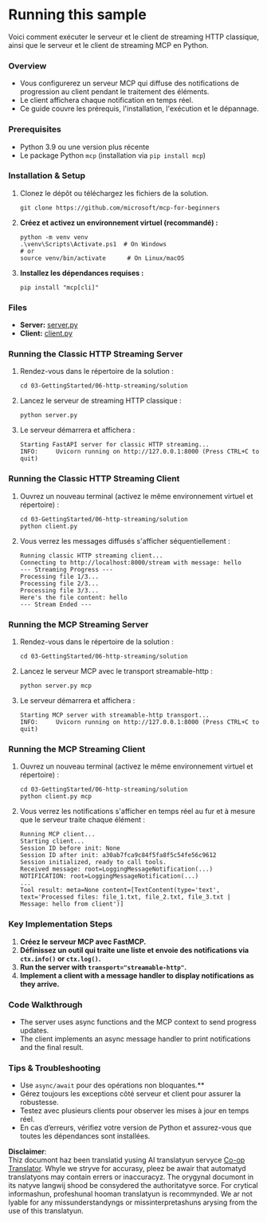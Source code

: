 <!--
CO_OP_TRANSLATOR_METADATA:
{
  "original_hash": "4c4da5949611d91b06d8a5d450aae8d6",
  "translation_date": "2025-06-13T02:00:19+00:00",
  "source_file": "03-GettingStarted/06-http-streaming/solution/python/README.md",
  "language_code": "mo"
}
-->
# Running this sample

Voici comment exécuter le serveur et le client de streaming HTTP classique, ainsi que le serveur et le client de streaming MCP en Python.

### Overview

- Vous configurerez un serveur MCP qui diffuse des notifications de progression au client pendant le traitement des éléments.
- Le client affichera chaque notification en temps réel.
- Ce guide couvre les prérequis, l'installation, l'exécution et le dépannage.

### Prerequisites

- Python 3.9 ou une version plus récente
- Le package Python `mcp` (installation via `pip install mcp`)

### Installation & Setup

1. Clonez le dépôt ou téléchargez les fichiers de la solution.

   ```pwsh
   git clone https://github.com/microsoft/mcp-for-beginners
   ```

1. **Créez et activez un environnement virtuel (recommandé) :**

   ```pwsh
   python -m venv venv
   .\venv\Scripts\Activate.ps1  # On Windows
   # or
   source venv/bin/activate      # On Linux/macOS
   ```

1. **Installez les dépendances requises :**

   ```pwsh
   pip install "mcp[cli]"
   ```

### Files

- **Server:** [server.py](../../../../../../03-GettingStarted/06-http-streaming/solution/python/server.py)
- **Client:** [client.py](../../../../../../03-GettingStarted/06-http-streaming/solution/python/client.py)

### Running the Classic HTTP Streaming Server

1. Rendez-vous dans le répertoire de la solution :

   ```pwsh
   cd 03-GettingStarted/06-http-streaming/solution
   ```

2. Lancez le serveur de streaming HTTP classique :

   ```pwsh
   python server.py
   ```

3. Le serveur démarrera et affichera :

   ```
   Starting FastAPI server for classic HTTP streaming...
   INFO:     Uvicorn running on http://127.0.0.1:8000 (Press CTRL+C to quit)
   ```

### Running the Classic HTTP Streaming Client

1. Ouvrez un nouveau terminal (activez le même environnement virtuel et répertoire) :

   ```pwsh
   cd 03-GettingStarted/06-http-streaming/solution
   python client.py
   ```

2. Vous verrez les messages diffusés s'afficher séquentiellement :

   ```text
   Running classic HTTP streaming client...
   Connecting to http://localhost:8000/stream with message: hello
   --- Streaming Progress ---
   Processing file 1/3...
   Processing file 2/3...
   Processing file 3/3...
   Here's the file content: hello
   --- Stream Ended ---
   ```

### Running the MCP Streaming Server

1. Rendez-vous dans le répertoire de la solution :
   ```pwsh
   cd 03-GettingStarted/06-http-streaming/solution
   ```
2. Lancez le serveur MCP avec le transport streamable-http :
   ```pwsh
   python server.py mcp
   ```
3. Le serveur démarrera et affichera :
   ```
   Starting MCP server with streamable-http transport...
   INFO:     Uvicorn running on http://127.0.0.1:8000 (Press CTRL+C to quit)
   ```

### Running the MCP Streaming Client

1. Ouvrez un nouveau terminal (activez le même environnement virtuel et répertoire) :
   ```pwsh
   cd 03-GettingStarted/06-http-streaming/solution
   python client.py mcp
   ```
2. Vous verrez les notifications s'afficher en temps réel au fur et à mesure que le serveur traite chaque élément :
   ```
   Running MCP client...
   Starting client...
   Session ID before init: None
   Session ID after init: a30ab7fca9c84f5fa8f5c54fe56c9612
   Session initialized, ready to call tools.
   Received message: root=LoggingMessageNotification(...)
   NOTIFICATION: root=LoggingMessageNotification(...)
   ...
   Tool result: meta=None content=[TextContent(type='text', text='Processed files: file_1.txt, file_2.txt, file_3.txt | Message: hello from client')]
   ```

### Key Implementation Steps

1. **Créez le serveur MCP avec FastMCP.**
2. **Définissez un outil qui traite une liste et envoie des notifications via `ctx.info()` or `ctx.log()`.**
3. **Run the server with `transport="streamable-http"`.**
4. **Implement a client with a message handler to display notifications as they arrive.**

### Code Walkthrough
- The server uses async functions and the MCP context to send progress updates.
- The client implements an async message handler to print notifications and the final result.

### Tips & Troubleshooting

- Use `async/await` pour des opérations non bloquantes.**
- Gérez toujours les exceptions côté serveur et client pour assurer la robustesse.
- Testez avec plusieurs clients pour observer les mises à jour en temps réel.
- En cas d’erreurs, vérifiez votre version de Python et assurez-vous que toutes les dépendances sont installées.

**Disclaimer**:  
Thiz documont haz been translatid yusing AI translatyun servyce [Co-op Translator](https://github.com/Azure/co-op-translator). Whyle we stryve for accurasy, pleez be awair that automatyd translatyons may contain errers or inaccuracyz. The orygynal documont in its natyve langwij shood be consydered the authoritatyve sorce. For crytical informashun, profeshunal hooman translatyun is recommynded. We ar not lyable for any missunderstandyngs or missinterpretashuns arysing from the use of this translatyun.